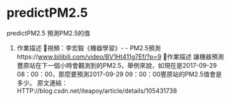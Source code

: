 # predictPM2.5
predictPM2.5
預測PM2.5的值
1. 作業描述
視頻：李宏毅《機器學習》- - PM2.5預測https://www.bilibili.com/video/BV1Ht411g7Ef/?p=9
作業描述
讓機器預測豐原站在下一個小時會觀測到的PM2.5，舉例來說，如現在是2017-09-29 08：00：00，那麼要預測2017-09-29 09：00：00豐原站的PM2.5值會是多少。
原文連結：HTTP://blog.csdn.net/iteapoy/article/details/105431738
